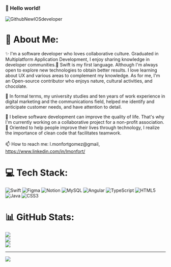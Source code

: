 ### 👋 Hello world! 
![GithubNewIOSdeveloper](https://user-images.githubusercontent.com/106591528/207924760-165de39d-6846-4718-8d85-5fef943e08d7.png)

# 💫 About Me:

✨ I'm a software developer who loves collaborative culture. Graduated in Multiplatform Application Development, I enjoy sharing knowledge in developer communities.🍏 Swift is my first language. Although I'm always open to explore new technologies to obtain better results. I love learning about UX and various areas to complement my knowledge. As for me, I'm an Open-source contributor who enjoys nature, cultural activities, and chocolate.

🔭 In formal terms, my university studies and ten years of work experience in digital marketing and the communications field, helped me identify and anticipate customer needs, and have attention to detail.

📲 I believe software development can improve the quality of life. That's why I'm currently working on a collaborative project for a non-profit association. 🌱 Oriented to help people improve their lives through technology, I realize the importance of clean code that facilitates teamwork.<br><br>📫 How to reach me: l.monfortgomez@gmail, https://www.linkedin.com/in/lmonfort/




# 💻 Tech Stack:
![Swift](https://img.shields.io/badge/swift-F54A2A?style=for-the-badge&logo=swift&logoColor=white) ![Figma](https://img.shields.io/badge/figma-%23F24E1E.svg?style=for-the-badge&logo=figma&logoColor=white) ![Notion](https://img.shields.io/badge/Notion-%23000000.svg?style=for-the-badge&logo=notion&logoColor=white) ![MySQL](https://img.shields.io/badge/mysql-%2300f.svg?style=for-the-badge&logo=mysql&logoColor=white) ![Angular](https://img.shields.io/badge/angular-%23DD0031.svg?style=for-the-badge&logo=angular&logoColor=white) ![TypeScript](https://img.shields.io/badge/typescript-%23007ACC.svg?style=for-the-badge&logo=typescript&logoColor=white) ![HTML5](https://img.shields.io/badge/html5-%23E34F26.svg?style=for-the-badge&logo=html5&logoColor=white) ![Java](https://img.shields.io/badge/java-%23ED8B00.svg?style=for-the-badge&logo=java&logoColor=white) ![CSS3](https://img.shields.io/badge/css3-%231572B6.svg?style=for-the-badge&logo=css3&logoColor=white)
# 📊 GitHub Stats:
![](https://github-readme-stats.vercel.app/api?username=laumonfort&theme=dark&hide_border=false&include_all_commits=true&count_private=true)<br/>
![](https://github-readme-streak-stats.herokuapp.com/?user=laumonfort&theme=dark&hide_border=false)<br/>
![](https://github-readme-stats.vercel.app/api/top-langs/?username=laumonfort&theme=dark&hide_border=false&include_all_commits=true&count_private=true&layout=compact)

---
[![](https://visitcount.itsvg.in/api?id=laumonfort&icon=0&color=0)](https://visitcount.itsvg.in)

<!-- Proudly created with GPRM ( https://gprm.itsvg.in ) -->
<!--
**laumonfort/laumonfort** is a ✨ _special_ ✨ repository because its `README.md` (this file) appears on your GitHub profile.

Here are some ideas to get you started:

- 🔭 I’m currently working on ...
- 👯 I’m looking to collaborate on ...
- 🤔 I’m looking for help with ...
- 💬 Ask me about ...
- 📫 How to reach me: ...
- 😄 Pronouns: ...
- ⚡ Fun fact: ...
-->
